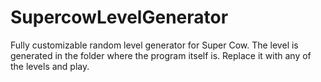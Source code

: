 # SupercowLevelGenerator
Fully customizable random level generator for Super Cow. The level is generated in the folder where the program itself is. Replace it with any of the levels and play.
